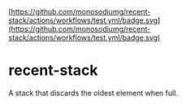 [https://github.com/monosodiumg/recent-stack/actions/workflows/test.yml/badge.svg](https://github.com/monosodiumg/recent-stack/actions/workflows/test.yml/badge.svg)

# recent-stack

A stack that discards the oldest element when full. 


